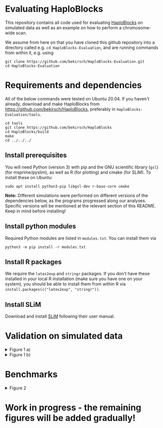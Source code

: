 # Evaluating HaploBlocks

This repository contains all code used for evaluating [HaploBlocks](https://github.com/bekirsch/HaploBlocks) on simulated data as well as an example on how to perform a chromosome-wide scan.

We assume from here on that you have cloned this github repository into a directory called e.g.
`cd HaploBlocks-Evaluation`, and are running commands from within it, e.g. using

```
git clone https://github.com/bekirsch/HaploBlocks-Evaluation.git
cd HaploBlocks-Evaluation
```

# Requirements and dependencies

All of the below commands were tested on Ubuntu 20.04. If you haven't already, download and make HaploBlocks from https://github.com/bekirsch/HaploBlocks, preferably in `HaploBlocks-Evaluation/tools`. 

```
cd tools
git clone https://github.com/bekirsch/HaploBlocks
cd HaploBlocks/build
make
cd ../../../
```

## Install prerequisites

You will need Python (version 3) with pip and the GNU scientific library (`gsl`) (for msprime/pyslim), as well as R (for plotting) and cmake (for SLiM). To install these on Ubuntu:

```
sudo apt install python3-pip libgsl-dev r-base-core cmake
```

**Note:** Different simulations were performed on different versions of the dependencies below, as the programs progressed along our analyses. Specific versions will be mentioned at the relevant section of this README. Keep in mind before installing!

## Install python modules

Required Python modules are listed in `modules.txt`. You can install them via

```
python3 -m pip install -r modules.txt
```

## Install R packages

We require the `latex2exp` and `stringr` packages. If you don't have these installed in your local R installation (make sure you have one on your system), you should be able to install them from within R via `install.packages(c("latex2exp", "stringr"))`.

## Install SLiM

Download and install [SLiM](http://messerlab.org/slim/) following their user manual.

# Validation on simulated data

<details>
    <summary>Figure 1 a)</summary>

   ### Software Versions:

   SLiM:       3.4

   tskit:      0.3.2

   pyslim:     0.403

   msprime:    0.7.4

   1. Create a directory for simulations:
   ```
   mkdir results/evaluation/Additive_10Mb_10kNe
   ```
   2. Define a function for simulating:
   ```
   simulating() {
   seed=$(openssl rand 4 | od -DAn);
   slim -s $seed scripts/Additive.slim &>/dev/null;
   trees=$(echo "results/evaluation/Additive_10Mb_10kNe/simulation${seed}/${seed}_sC0.02_mF*.trees" | tr -d ' ');

   for file in $trees; do
       python3 scripts/recapitation.py -i $file &>/dev/null;
       line=$(cat ${file/.trees/.trees.vcf} | grep -n '4999999' | cut -f1 | cut -d":" -f1)
       cat ${file/.trees/.trees.vcf} | awk -F '\t' -v OFS='\t' -v m=$line -v n=4 -v el='0' 'NR == m { $n = el } 1' | awk -F '\t' -v OFS='\t' -v m=$line -v n=5 -v el='1' 'NR == m { $n = el } 1' | gzip > ${file/.trees/.trees.uniform.vcf.gz}
       rm ${file/.trees/.trees.vcf}
   done
   }
   export -f simulating
   ```

   3. Run 50 simulations (make use of GNU parallel to speed up - provided your setup allows it):
   ```
   for i in {1..50}; do simulating; done
   ```

   4. Create a lookup-table:
   ```
   tools/HaploBlocks/build/filter_lookup -max_k 2000 > results/evaluation/Additive_10Mb_10kNe/ancestry.lookup
   ```

   5. Create a directory for the output:
   ```
   mkdir results/evaluation/Additive_10Mb_10kNe/output
   ```

   6. Define a function for running HaploBlocks:
   ```
   HaploBlocks() {
   vcf_gz=$1;
   vcf=${vcf_gz/.vcf.gz/.vcf}
   cmap=${vcf/.vcf/.vcf.positions};
   rmap=${cmap/.positions/.positions.map};

   zcat $vcf_gz > $vcf
   tools/HaploBlocks/build/extract_positions -i $vcf -o $cmap &>/dev/null;
   awk -v OFS='\t' '{print "chr1", "snp"NR, (50*log(1/(1-(2*1e-8*$0)))), $0}' $cmap | tr ',' '.' > $rmap;
   tools/HaploBlocks/build/full --out_folder results/evaluation/Additive_10Mb_10kNe/output --vcf_path $vcf --genetic_map_path $rmap --lookup_path results/evaluation/Additive_10Mb_10kNe/ancestry.lookup --remove &>/dev/null;

   rm $vcf;
   rm $cmap;
   rm $rmap;
   }
   export -f HaploBlocks
   ```

   7. Run HaploBlocks:
   ```
   for file in results/evaluation/Additive_10Mb_10kNe/simulation*/*.uniform.vcf.gz; do HaploBlocks $file; done
   ```
   8. Count the simulations (needed for plotting):
   ```
   all=$(ls results/evaluation/Additive_10Mb_10kNe/output/*filtered.sHat.csv | wc -l)
   files=$((all / 13))
   ```

   9. Plot Figure:
   ```
   Rscript scripts/Plot_Fig1a.R results/evaluation/Additive_10Mb_10kNe/output $files
   ```

</details>

<details>
    <summary>Figure 1 b)</summary>

   ### Software Versions:

   SLiM:       3.4

   tskit:      0.3.2

   pyslim:     0.403

   msprime:    0.7.4

1. create directory for simulations:
```
mkdir results/evaluation/Gravel_CEU
```

2. Define a function for simulating:
```
simulating_Gravel_CEU() {
  seed=$(openssl rand 4 | od -DAn);
  slim -s $seed -d gen=$1 scripts/Gravel_CEU.slim;
}
export -f simulating_Gravel_CEU
```

3. Define a function for recapitation:
```
recap_Gravel_CEU() {
  trees=$1
  python3 scripts/recapitation_gravel_CEU.py -i $trees;
  line=$(cat ${trees/.trees/.trees.vcf} | grep -n '5000000' | cut -f1 | cut -d":" -f1)
  cat ${trees/.trees/.trees.vcf} | awk -F '\t' -v OFS='\t' -v m=$line -v n=4 -v el='0' 'NR == m { $n = el } 1' | awk -F '\t' -v OFS='\t' -v m=$line -v n=5 -v el='1' 'NR == m { $n = el } 1' | gzip > ${trees/.trees/.trees.uniform.vcf.gz}
  rm ${trees/.trees/.trees.vcf}
  line=$(zcat ${trees/.trees/.trees.uniform.vcf.gz} | cut -f2 | grep -n '\<5000000\>' | cut -d':' -f1);
  zcat ${trees/.trees/.trees.uniform.vcf.gz} | awk -v li=$line 'NR==li' | cut -f1-9 --complement | grep -o '1' | wc -l > ${trees/.trees/.trees.uniform.vcf.gz.count}
}
export -f recap_Gravel_CEU
```
4. Run simulations:

We run more simulations for intermediate generations ago, to ensure sufficient intermediate frequencies are reached.

  For upper and lower frequencies:
  ```
  for g in 5850 5800 5750 5700 5650 5300 5250 5200 5150; do
	  for i in {1..20}; do simulating_Gravel_CEU $g; done
  done
  ```
  For intermediate frequencies:
  ```
  for g in 5600 5550 5500 5450 5400 5350; do
	  for i in {1..40}; do simulating_Gravel_CEU $g; done
  done
  ```
  And to recapitate:
  ```
  for file in results/evaluation/Gravel_CEU/*simulation*/*trees; do recap_Gravel_CEU $file; done
  ```
5. Create directory for output:
```
mkdir results/evaluation/output_gravel_CEU
mv results/evaluation/Gravel_CEU/*simulation*/*.count results/evaluation/output_gravel_CEU
```
6. Define a function for running HaploBlocks:
```
HaploBlocks_gravel_CEU() {
vcf_gz=$1;
vcf=${vcf_gz/.vcf.gz/.vcf}
cmap=${vcf/.vcf/.vcf.positions};
rmap=${cmap/.positions/.positions.map};
zcat $vcf_gz > $vcf
tools/HaploBlocks/extract_positions -i $vcf -o $cmap &>/dev/null;
awk -v OFS='\t' '{print "chr1", "snp"NR, (50*log(1/(1-(2*1e-8*$0)))), $0}' $cmap | tr ',' '.' > $rmap;
tools/HaploBlocks/full --out_folder results/evaluation/output_gravel_CEU --vcf_path $vcf --genetic_map_path $rmap --lookup_path results/evaluation/ancestry.lookup --remove &>/dev/null;
rm $vcf;
rm $cmap;
rm $rmap;
}
export -f HaploBlocks_gravel_CEU
```
7. Run HaploBlocks:
```
for file in results/evaluation/Gravel_CEU/*simulation*/*.uniform.vcf.gz; do HaploBlocks_gravel_CEU $file; done
```

8. Plot results:
```
Rscript scripts/Plot_Fig1b.R results/evaluation/output_gravel_CEU $files
```


</details>

# Benchmarks

<details>
    <summary>Figure 2</summary>

   ### Software Versions:

   RAISD:       2.9


1. Download and install [RAiSD](https://github.com/alachins/raisd) to the following their instructions, again preferably in `HaploBlocks-Evaluation/tools`.

2. Download and unpack [chromosome 2](http://ftp.1000genomes.ebi.ac.uk/vol1/ftp/release/20130502/ALL.chr2.phase3_shapeit2_mvncall_integrated_v5b.20130502.genotypes.vcf.gz):

**Note:** The unpacked size of this vcf is ~72GB. You can use a smaller chromosome instead.

```
mkdir chr
cd chr/
wget http://ftp.1000genomes.ebi.ac.uk/vol1/ftp/release/20130502/ALL.chr2.phase3_shapeit2_mvncall_integrated_v5b.20130502.genotypes.vcf.gz
gzip -d ALL.chr2.phase3_shapeit2_mvncall_integrated_v5b.20130502.genotypes.vcf.gz
```

3. Download the appropriate genetic maps, i.e.:
```
wget https://bochet.gcc.biostat.washington.edu/beagle/genetic_maps/plink.GRCh37.map.zip
unzip plink.GRCh37.map.zip
```

4. Install vcftools:
```
sudo apt install vcftools
```

5. Remove indels and filter for MAF > 0.01:
```
file=ALL.chr2.phase3_shapeit2_mvncall_integrated_v5b.20130502.genotypes.vcf
vcftools --vcf $file --remove-indels --maf 0.01 --recode --out ${file/.vcf/.MAF0.01}
```

6. Extract a list of all SNPs:
```
file=ALL.chr2.phase3_shapeit2_mvncall_integrated_v5b.20130502.genotypes.MAF0.01.recode.vcf
cat $file | grep -v '#' | cut -f1-2 > ${file/.vcf/.SNPs}
```

7. Generate random SNP-lists:
```
cat ${file/.vcf/.SNPs} | shuf -n100 > temp.1; sort -n -k2 temp.1 > 100SNPs.list
cat ${file/.vcf/.SNPs} | shuf -n1000 > temp.1; sort -n -k2 temp.1 > 1kSNPs.list
cat ${file/.vcf/.SNPs} | shuf -n10000 > temp.1; sort -n -k2 temp.1 > 10kSNPs.list
cat ${file/.vcf/.SNPs} | shuf -n100000 > temp.1; sort -n -k2 temp.1 > 100kSNPs.list
rm temp.1
```

8. Generate vcfs containing only these SNPs:
```
vcftools --vcf $file --positions 100SNPs.list --recode --out ${file/.recode.vcf/.100SNPs}
vcftools --vcf $file --positions 1kSNPs.list --recode --out ${file/.recode.vcf/.1kSNPs}
vcftools --vcf $file --positions 10kSNPs.list --recode --out ${file/.recode.vcf/.10kSNPs}
vcftools --vcf $file --positions 100kSNPs.list --recode --out ${file/.recode.vcf/.100kSNPs}
```

9. Generate vcfs containg different numbers of random individuals:
```
vcftools --vcf $file --max-indv 5 --recode --out ${file/.recode.vcf/.5INDs}
vcftools --vcf $file --max-indv 50 --recode --out ${file/.recode.vcf/.50INDs}
vcftools --vcf $file --max-indv 500 --recode --out ${file/.recode.vcf/.500INDs}
```

10. Run RAiSD on all vcfs:
```
for vcf in *.recode.vcf; do ../tools/RAiSD -n $vcf -I $vcf -f; done
```

</details>

# Work in progress - the remaining figures will be added gradually!

<!---

--->